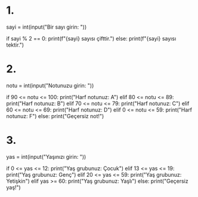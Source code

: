 # 1.
sayi = int(input("Bir sayı girin: "))

if sayi % 2 == 0:
    print(f"{sayi} sayısı çifttir.")
else:
    print(f"{sayi} sayısı tektir.")

# 2.
notu = int(input("Notunuzu girin: "))

if 90 <= notu <= 100:
    print("Harf notunuz: A")
elif 80 <= notu <= 89:
    print("Harf notunuz: B")
elif 70 <= notu <= 79:
    print("Harf notunuz: C")
elif 60 <= notu <= 69:
    print("Harf notunuz: D")
elif 0 <= notu <= 59:
    print("Harf notunuz: F")
else:
    print("Geçersiz not!")


# 3.
yas = int(input("Yaşınızı girin: "))


if 0 <= yas <= 12:
    print("Yaş grubunuz: Çocuk")
elif 13 <= yas <= 19:
    print("Yaş grubunuz: Genç")
elif 20 <= yas <= 59:
    print("Yaş grubunuz: Yetişkin")
elif yas >= 60:
    print("Yaş grubunuz: Yaşlı")
else:
    print("Geçersiz yaş!")
